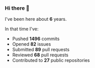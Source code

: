 ### Hi there 👋

I've been here about **6** years.

In that time I've:

- Pushed **1496** commits
- Opened **82** issues
- Submitted **89** pull requests
- Reviewed **68** pull requests
- Contributed to **27** public repositories

<!-- ![My scrobbles](https://lastfm-recently-played.vercel.app/api?user=dotdub) -->
